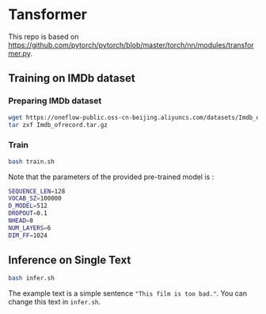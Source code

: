 # Tansformer

This repo is based on https://github.com/pytorch/pytorch/blob/master/torch/nn/modules/transformer.py.

## Training on IMDb dataset

### Preparing IMDb dataset

```bash
wget https://oneflow-public.oss-cn-beijing.aliyuncs.com/datasets/Imdb_ofrecord.tar.gz
tar zxf Imdb_ofrecord.tar.gz
```

### Train

```bash
bash train.sh
```

Note that the parameters of the provided pre-trained model is :

```bash
SEQUENCE_LEN=128
VOCAB_SZ=100000
D_MODEL=512
DROPOUT=0.1
NHEAD=8
NUM_LAYERS=6
DIM_FF=1024
```

## Inference on Single Text
```bash
bash infer.sh
```

The example text is a simple sentence `"This film is too bad."`. You can change this text in `infer.sh`.
